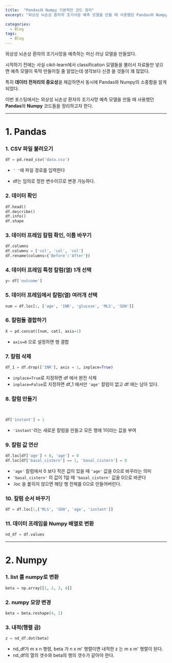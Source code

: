 ```yaml
---
title:  "Pandas와 Numpy 기본적인 코드 정리"
excerpt: "외상성 뇌손상 환자의 조기사망 예측 모델을 만들 때 사용했던 Pandas와 Numpy 코드들을 정리했다."

categories:
  - Blog
tags:
  - Blog
---
```



외상성 뇌손상 환자의 조기사망을 예측하는 머신 러닝 모델을 만들었다.  

시작하기 전에는 사실 cikit-learn에서 classification 모델들을 불러서 자료들만 넣으면 예측 모델이 뚝딱 만들어질 줄 알았는데 생각보다 신경 쓸 것들이 꽤 많았다. 

특히 **데이터 전처리의 중요성**을 체감하면서 동시에 Pandas와 Numpy의 소중함을 알게 되었다.

이번 포스팅에서는 외상성 뇌손상 환자의 조기사망 예측 모델을 만들 때 사용했던 **Pandas**와 **Numpy** 코드들을 정리하고자 한다.

---

# 1. Pandas

### 1. CSV 파일 불러오기  
```python
df = pd.read_csv('data.csv') 
```
* `' '`에 파일 경로를 입력한다  

* df는 임의로 정한 변수이므로 변경 가능하다.


### 2. 데이터 확인
```python
df.head()
df.describe()
df.info()
df.shape
```

### 3. 데이터 프레임 칼럼 확인, 이름 바꾸기

```python
df.columns
df.columns = ['col', 'col', 'col']
df.rename(columns={'Before':'After'})
```

### 4. 데이터 프레임 특정 칼럼(열) 1개 선택
```python
y= df['outcome']
```

### 5. 데이터 프레임에서 칼럼(열) 여러개 선택
```python
num = df.loc[:, ['age', 'INR', 'glucose', 'MLS', 'SDH']]
```

### 6. 칼럼들 결합하기
``` python
X = pd.concat([num, cat], axis=1)
```

* `axis=0` 으로 설정하면 행 결합

### 7. 칼럼 삭제 
```python
df_1 = df.drop(['INR'], axis = 1, inplace=True)
```
* `inplace=True`로 지정하면 df 에서 완전 삭제
* `inplace=False`로 지정하면 df_1 에서만 `'age'` 칼럼이 없고 df 에는 남아 있다.

### 8. 칼럼 만들기
<br>

```python
df['instant'] = 1
```

* `'instant'`라는 새로운 칼럼을 만들고 모든 행에 1이라는 값을 부여

### 9. 칼럼 값 연산
```python
df.loc[df['age'] < 0, 'age'] = 0
df.loc[df['basal_cistern'] == 1, 'basal_cistern'] = 0
```
* `'age'` 칼럼에서 0 보다 작은 값이 있을 때 `'age'` 값을 0으로 바꾸라는 의미
* `'basal_cistern'` 의 값이 1일 때 `'basal_cistern'` 값을 0으로 바꾼다
* .loc 을 붙히지 않으면 해당 행 전체를 0으로 만들어버린다.

### 10. 칼럼 순서 바꾸기
```python
df = df.loc[:,['MLS', 'SDH', 'age', 'instant']]
```

### 11. 데이터 프레임을 Numpy 배열로 변환
```python
nd_df = df.values
```

---

# 2. Numpy

### 1. list 를 numpy로 변환
```python
beta = np.array[[1, 2, 3, 4]]
```

### 2. numpy 모양 변경
```python
beta = beta.reshape(4, 1)
```

### 3. 내적(행렬 곱)
```python
z = nd_df.dot(beta)
```
* nd_df가 m x n 행령, beta 가 n x m' 행렬이면 내적한 z 는 m x m' 행렬이 된다.
* nd_df의 열의 갯수와 beta의 행의 갯수가 같아야 한다.
<br>
<br>
<br>
<br>
<br>

